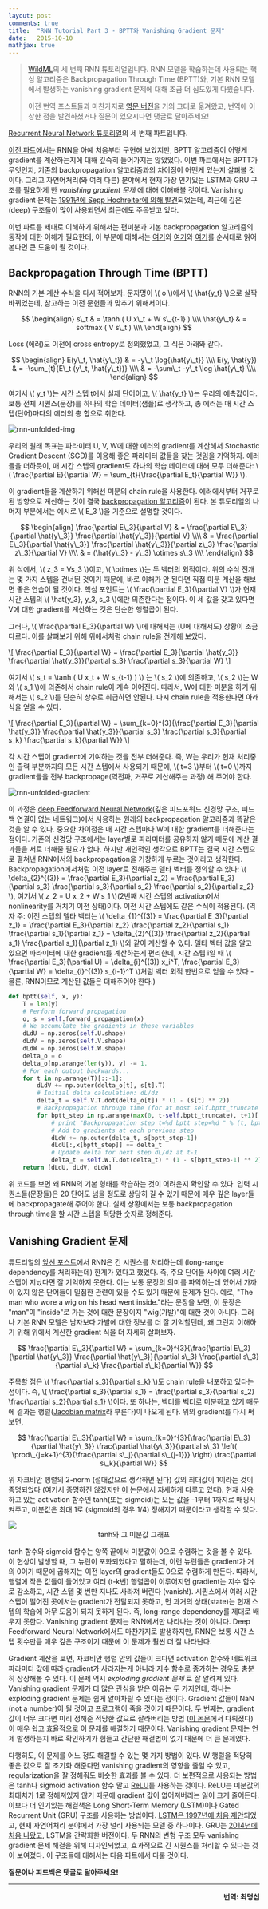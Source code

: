 ```yaml
---
layout: post
comments: true
title:  "RNN Tutorial Part 3 - BPTT와 Vanishing Gradient 문제"
date:   2015-10-10
mathjax: true
---
```


> [WildML](http://www.wildml.com/)의 세 번째 RNN 튜토리얼입니다. RNN 모델을 학습하는데 사용되는 핵심 알고리즘은 Backpropagation Through Time (BPTT)와, 기본 RNN 모델에서 발생하는 vanishing gradient 문제에 대해 조금 더 심도있게 다뤘습니다.
>
> 이전 번역 포스트들과 마찬가지로 [영문 버전](http://www.wildml.com/2015/10/recurrent-neural-networks-tutorial-part-3-backpropagation-through-time-and-vanishing-gradients/)을 거의 그대로 옮겨왔고, 번역에 이상한 점을 발견하셨거나 질문이 있으시다면 댓글로 달아주세요!

[Recurrent Neural Network 튜토리얼](http://aikorea.org/blog/rnn-tutorial-1/)의 세 번째 파트입니다.

[이전 파트](http://aikorea.org/blog/rnn-tutorial-2/)에서는 RNN을 아예 처음부터 구현해 보았지만, BPTT 알고리즘이 어떻게 gradient를 계산하는지에 대해 깊숙히 들어가지는 않았었다. 이번 파트에서는 BPTT가 무엇인지, 기존의 backpropagation 알고리즘과의 차이점이 어떤게 있는지 살펴볼 것이다. 그리고 자연어처리(와 여러 다른) 분야에서 현재 가장 인기있는 LSTM과 GRU 구조를 필요하게 한 *vanishing gradient 문제* 에 대해 이해해볼 것이다. Vanishing gradient 문제는 [1991년에 Sepp Hochreiter에 의해 발견](http://people.idsia.ch/~juergen/fundamentaldeeplearningproblem.html)되었는데, 최근에 깊은(deep) 구조들이 많이 사용되면서 최근에도 주목받고 있다.

이번 파트를 제대로 이해하기 위해서는 편미분과 기본 backpropagation 알고리즘의 동작에 대한 이해가 필요한데, 이 부분에 대해서는 [여기](http://cs231n.github.io/optimization-2/)와 [여기](http://colah.github.io/posts/2015-08-Backprop/)와 [여기](http://neuralnetworksanddeeplearning.com/chap2.html)를 순서대로 읽어본다면 큰 도움이 될 것이다.

## Backpropagation Through Time (BPTT)

RNN의 기본 계산 수식을 다시 적어보자. 문자명이 \\( o \\)에서 \\( \hat{y\_t} \\)으로 살짝 바뀌었는데, 참고하는 이전 문헌들과 맞추기 위해서이다.

$$
\begin{align}
s\_t & = \tanh ( U x\_t + W s\_{t-1} ) \\\\
\hat{y\_t} & = softmax ( V s\_t ) \\\\
\end{align}
$$

Loss (에러)도 이전에 cross entropy로 정의했었고, 그 식은 아래와 같다.

$$
\begin{align}
E(y\_t, \hat{y\_t}) & = -y\_t \log{\hat{y\_t}} \\\\
E(y, \hat{y}) & = -\sum_{t}{E\_t (y\_t, \hat{y\_t})} \\\\
& = -\sum\_t -y\_t \log \hat{y\_t} \\\\
\end{align}
$$

여기서 \\( y\_t \\)는 시간 스텝 t에서 실제 단어이고, \\( \hat{y\_t} \\)는 우리의 예측값이다. 보통 전체 시퀀스(문장)를 하나의 학습 데이터(샘플)로 생각하고, 총 에러는 매 시간 스텝(단어)마다의 에러의 총 합으로 취한다.

![rnn-unfolded-img](http://www.wildml.com/wp-content/uploads/2015/10/rnn-bptt1.png)

우리의 원래 목표는 파라미터 U, V, W에 대한 에러의 gradient를 계산해서 Stochastic Gradient Descent (SGD)를 이용해 좋은 파라미터 값들을 찾는 것임을 기억하자. 에러들을 더하듯이, 매 시간 스텝의 gradient도 하나의 학습 데이터에 대해 모두 더해준다: \\( \frac{\partial E}{\partial W} = \sum_{t}{\frac{\partial E\_t}{\partial W}} \\).

이 gradient들을 계산하기 위해선 미분의 chain rule을 사용한다. 에러에서부터 거꾸로 된 방향으로 계산하는 것이 결국 [backpropagation 알고리즘](http://colah.github.io/posts/2015-08-Backprop/)이 된다. 본 튜토리얼의 나머지 부분에서는 예시로 \\( E\_3 \\)을 기준으로 설명할 것이다.

$$
\begin{align}
\frac{\partial E\_3}{\partial V} & = \frac{\partial E\_3}{\partial \hat{y\_3}} \frac{\partial \hat{y\_3}}{\partial V} \\\\
& = \frac{\partial E\_3}{\partial \hat{y\_3}} \frac{\partial \hat{y\_3}}{\partial z\_3} \frac{\partial z\_3}{\partial V} \\\\
& = (\hat{y\_3} - y\_3) \otimes s\_3 \\\\
\end{align}
$$

위 식에서, \\( z\_3 = Vs\_3 \\)이고, \\( \otimes \\)는 두 벡터의 외적이다. 위의 수식 전개는 몇 가지 스텝을 건너뛴 것이기 때문에, 바로 이해가 안 된다면 직접 미분 계산을 해보면 좋은 연습이 될 것이다. 핵심 포인트는 \\( \frac{\partial E\_3}{\partial V} \\)가 현재 시간 스텝의 \\( \hat{y\_3}, y\_3, s\_3 \\)에만 의존한다는 점이다. 이 세 값을 갖고 있다면 V에 대한 gradient를 계산하는 것은 단순한 행렬곱이 된다.

그러나, \\( \frac{\partial E\_3}{\partial W} \\)에 대해서는 (U에 대해서도) 상황이 조금 다르다. 이를 살펴보기 위해 위에서처럼 chain rule을 전개해 보았다.

\\[ \frac{\partial E\_3}{\partial W} = \frac{\partial E\_3}{\partial \hat{y\_3}} \frac{\partial \hat{y\_3}}{\partial s\_3} \frac{\partial s\_3}{\partial W} \\]

여기서 \\( s\_t = \tanh ( U x\_t + W s\_{t-1} ) \\) 는 \\( s\_2 \\)에 의존하고, \\( s\_2 \\)는 W와 \\( s\_1 \\)에 의존해서 chain rule이 계속 이어진다. 따라서, W에 대한 미분을 하기 위해서는 \\( s\_2 \\)를 단순히 상수로 취급하면 안된다. 다시 chain rule을 적용한다면 아래 식을 얻을 수 있다.

\\[ \frac{\partial E\_3}{\partial W} = \sum_{k=0}^{3}{\frac{\partial E\_3}{\partial \hat{y\_3}} \frac{\partial \hat{y\_3}}{\partial s\_3} \frac{\partial s\_3}{\partial s\_k} \frac{\partial s\_k}{\partial W}} \\]

각 시간 스텝이 gradient에 기여하는 것을 전부 더해준다. 즉, W는 우리가 현재 처리중인 출력 부분까지의 모든 시간 스텝에서 사용되기 때문에, \\( t=3 \\)부터 \\( t=0 \\)까지 gradient들을 전부 backpropage(역전파, 거꾸로 계산해주는 과정) 해 주어야 한다.

![rnn-unfolded-gradient](http://www.wildml.com/wp-content/uploads/2015/10/rnn-bptt-with-gradients.png)

이 과정은 [deep Feedforward Neural Network](http://www.wildml.com/2015/09/implementing-a-neural-network-from-scratch/)(깊은 피드포워드 신경망 구조, 피드백 연결이 없는 네트워크)에서 사용하는 원래의 backpropagation 알고리즘과 똑같은 것을 알 수 있다. 중요한 차이점은 매 시간 스텝마다 W에 대한 gradient를 더해준다는 점이다. 기존의 신경망 구조에서는 layer별로 파라미터를 공유하지 않기 때문에 계산 결과들을 서로 더해줄 필요가 없다. 하지만 개인적인 생각으로 BPTT는 결국 시간 스텝으로 펼쳐낸 RNN에서의 backpropagation을 거창하게 부르는 것이라고 생각한다. Backpropagation에서처럼 이전 layer로 전해주는 델타 벡터를 정의할 수 있다: \\( \delta\_{2}^{(3)} = \frac{\partial E\_3}{\partial z\_2} = \frac{\partial E\_3}{\partial s\_3} \frac{\partial s\_3}{\partial s\_2} \frac{\partial s\_2}{\partial z\_2} \\), 여기서 \\( z\_2 = U x\_2 + W s\_1 \\)(2번째 시간 스텝의 activation에서 nonlinearity를 거치기 이전 상태)이다. 이전 시간 스텝에도 같은 수식이 적용된다. (역자 주: 이전 스텝의 델타 벡터는 \\( \delta\_{1}^{(3)} = \frac{\partial E\_3}{\partial z\_1} = \frac{\partial E\_3}{\partial z\_2} \frac{\partial z\_2}{\partial s\_1} \frac{\partial s\_1}{\partial z\_1} = \delta\_{2}^{(3)} \frac{\partial z\_2}{\partial s\_1} \frac{\partial s\_1}{\partial z\_1} \\)와 같이 계산할 수 있다. 델타 벡터 값을 알고 있으면 파라미터에 대한 gradient를 계산하는게 편리한데, 시간 스텝 i일 때 \\( \frac{\partial E\_3}{\partial U} = \delta\_{i}^{(3)} x\_i^T, \frac{\partial E\_3}{\partial W} = \delta\_{i}^{(3)} s\_{i-1}^T \\)처럼 벡터 외적 한번으로 얻을 수 있다 - 물론, RNN이므로 계산된 값들은 더해주어야 한다.)

```python
def bptt(self, x, y):
    T = len(y)
    # Perform forward propagation
    o, s = self.forward_propagation(x)
    # We accumulate the gradients in these variables
    dLdU = np.zeros(self.U.shape)
    dLdV = np.zeros(self.V.shape)
    dLdW = np.zeros(self.W.shape)
    delta_o = o
    delta_o[np.arange(len(y)), y] -= 1.
    # For each output backwards...
    for t in np.arange(T)[::-1]:
        dLdV += np.outer(delta_o[t], s[t].T)
        # Initial delta calculation: dL/dz
        delta_t = self.V.T.dot(delta_o[t]) * (1 - (s[t] ** 2))
        # Backpropagation through time (for at most self.bptt_truncate steps)
        for bptt_step in np.arange(max(0, t-self.bptt_truncate), t+1)[::-1]:
            # print "Backpropagation step t=%d bptt step=%d " % (t, bptt_step)
            # Add to gradients at each previous step
            dLdW += np.outer(delta_t, s[bptt_step-1])
            dLdU[:,x[bptt_step]] += delta_t
            # Update delta for next step dL/dz at t-1
            delta_t = self.W.T.dot(delta_t) * (1 - s[bptt_step-1] ** 2)
    return [dLdU, dLdV, dLdW]
```

위 코드를 보면 왜 RNN의 기본 형태를 학습하는 것이 어려운지 확인할 수 있다. 입력 시퀀스들(문장들)은 20 단어도 넘을 정도로 상당히 길 수 있기 때문에 매우 깊은 layer들에 backpropagate해 주어야 한다. 실제 상황에서는 보통 backpropagation through time을 할 시간 스텝을 적당한 숫자로 정해준다.


## Vanishing Gradient 문제

튜토리얼의 [앞선 포스트](http://aikorea.org/blog/rnn-tutorial-1/)에서 RNN은 긴 시퀀스를 처리하는데 (long-range dependency를 처리하는데) 한계가 있다고 했었다. 즉, 주요 단어들 사이에 여러 시간 스텝이 지났다면 잘 기억하지 못한다. 이는 보통 문장의 의미를 파악하는데 있어서 가까이 있지 않은 단어들이 밀접한 관련이 있을 수도 있기 때문에 문제가 된다. 예로, "The man who wore a wig on his head went inside."라는 문장을 보면, 이 문장은 "man"이 "inside"로 가는 것에 대한 문장이지 "wig(가발)"에 대한 것이 아니다. 그러나 기본 RNN 모델은 남자보다 가발에 대한 정보를 더 잘 기억할텐데, 왜 그런지 이해하기 위해 위에서 계산한 gradient 식을 더 자세히 살펴보자.

$$ \frac{\partial E\_3}{\partial W} = \sum_{k=0}^{3}{\frac{\partial E\_3}{\partial \hat{y\_3}} \frac{\partial \hat{y\_3}}{\partial s\_3} \frac{\partial s\_3}{\partial s\_k} \frac{\partial s\_k}{\partial W}} $$

주목할 점은 \\( \frac{\partial s\_3}{\partial s\_k} \\)도 chain rule을 내포하고 있다는 점이다. 즉, \\( \frac{\partial s\_3}{\partial s\_1} = \frac{\partial s\_3}{\partial s\_2} \frac{\partial s\_2}{\partial s\_1} \\)이다. 또 하나는, 벡터를 벡터로 미분하고 있기 때문에 결과는 행렬([Jacobian matrix](https://en.wikipedia.org/wiki/Jacobian_matrix_and_determinant)라 부른다)이 나오게 된다. 위의 gradient를 다시 써보면,

$$ \frac{\partial E\_3}{\partial W} = \sum_{k=0}^{3}{\frac{\partial E\_3}{\partial \hat{y\_3}} \frac{\partial \hat{y\_3}}{\partial s\_3} \left( \prod\_{j=k+1}^{3}{\frac{\partial s\_j}{\partial s\_{j-1}}} \right) \frac{\partial s\_k}{\partial W}} $$

위 자코비안 행렬의 2-norm (절대값으로 생각하면 된다) 값의 최대값이 1이라는 것이 증명되었다 (여기서 증명하진 않겠지만 [이 논문](http://www.jmlr.org/proceedings/papers/v28/pascanu13.pdf)에서 자세하게 다루고 있다). 현재 사용하고 있는 activation 함수인 tanh(또는 sigmoid)는 모든 값을 -1부터 1까지로 매핑시켜주고, 미분값은 최대 1로 (sigmoid의 경우 1/4) 정해지기 때문이라고 생각할 수 있다.

<div class="imgcap">
<img src="http://nn.readthedocs.org/en/rtd/image/tanh.png">
<div class="thecap" style="text-align:center">tanh와 그 미분값 그래프</div>
</div>

tanh 함수와 sigmoid 함수는 양쪽 끝에서 미분값이 0으로 수렴하는 것을 볼 수 있다. 이 현상이 발생할 때, 그 뉴런이 포화되었다고 말하는데, 이런 뉴런들은 gradient가 거의 0이기 때문에 곱해지는 이전 layer의 gradient들도 0으로 수렴하게 만든다. 따라서, 행렬에 작은 값들이 들어있고 여러 (t-k번) 행렬곱이 이루어지면 gradient는 지수 함수로 감소하고, 시간 스텝 몇 번만 지나도 사라져 버린다 (vanish!). 시퀀스에서 여러 시간 스텝이 떨어진 곳에서는 gradient가 전달되지 못하고, 먼 과거의 상태(state)는 현재 스텝의 학습에 아무 도움이 되지 못하게 된다. 즉, long-range dependency를 제대로 배우지 못한다. Vanishing gradient 문제는 RNN에서만 나타나는 것이 아니다. Deep Feedforward Neural Network에서도 마찬가지로 발생하지만, RNN은 보통 시간 스텝 횟수만큼 매우 깊은 구조이기 때문에 이 문제가 훨씬 더 잘 나타난다.

Gradient 계산을 보면, 자코비안 행렬 안의 값들이 크다면 activation 함수와 네트워크 파라미터 값에 따라 gradient가 사라지는게 아니라 지수 함수로 증가하는 경우도 충분히 상상해볼 수 있다. 이 문제 역시 *exploding gradient 문제* 로 잘 알려져 있다. Vanishing gradient 문제가 더 많은 관심을 받은 이유는 두 가지인데, 하나는 exploding gradient 문제는 쉽게 알아차릴 수 있다는 점이다. Gradient 값들이 NaN (not a number)이 될 것이고 프로그램이 죽을 것이기 때문이다. 두 번째는, gradient 값이 너무 크다면 미리 정해준 적당한 값으로 잘라버리는 방법 ([이 논문](http://www.jmlr.org/proceedings/papers/v28/pascanu13.pdf)에서 다뤄졌다)이 매우 쉽고 효율적으로 이 문제를 해결하기 때문이다. Vanishing gradient 문제는 언제 발생하는지 바로 확인하기가 힘들고 간단한 해결법이 없기 때문에 더 큰 문제였다.

다행히도, 이 문제를 어느 정도 해결할 수 있는 몇 가지 방법이 있다. W 행렬을 적당히 좋은 값으로 잘 초기화 해준다면 vanishing gradient의 영향을 줄일 수 있고, regularization을 잘 정해줘도 비슷한 효과를 볼 수 있다. 더 보편적으로 사용되는 방법은 tanh나 sigmoid activation 함수 말고 [ReLU](https://en.wikipedia.org/wiki/Rectifier_(neural_networks))를 사용하는 것이다. ReLU는 미분값의 최대치가 1로 정해져있지 않기 때문에 gradient 값이 없어져버리는 일이 크게 줄어든다. 이보다 더 인기있는 해결책은 Long Short-Term Memory (LSTM)이나 Gated Recurrent Unit (GRU) 구조를 사용하는 방법이다. [LSTM은 1997년에 처음 제안](http://deeplearning.cs.cmu.edu/pdfs/Hochreiter97_lstm.pdf)되었고, 현재 자연어처리 분야에서 가장 널리 사용되는 모델 중 하나이다. GRU는 [2014년에 처음 나왔고](http://arxiv.org/pdf/1406.1078v3.pdf), LSTM을 간략화한 버전이다. 두 RNN의 변형 구조 모두 vanishing gradient 문제 해결을 위해 디자인되었고, 효과적으로 긴 시퀀스를 처리할 수 있다는 것이 보여졌다. 이 구조들에 대해서는 다음 파트에서 다룰 것이다.

**질문이나 피드백은 댓글로 달아주세요!**

---
<p align="right">
<b>번역: 최명섭</b>
</p>
